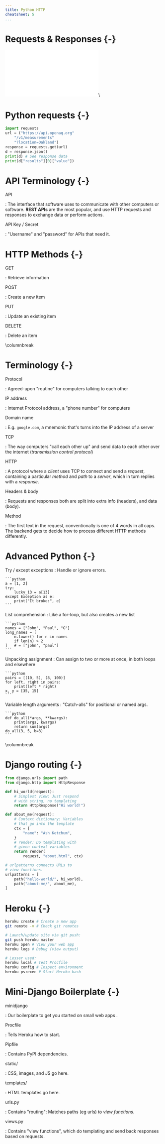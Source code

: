 ```yaml
---
title: Python HTTP
cheatsheet: 5
...
```


# Requests & Responses {-}

![requests and responses](./kickstart-backend/images/request_response.pdf)\ 


# Python requests {-}

```python
import requests
url = ("https://api.openaq.org"
    "/v1/measurements"
    "?location=Oakland")
response = requests.get(url)
d = response.json()
print(d) # See response data
print(d["results"][0]["value"])
```


# API Terminology {-}

API

:   The interface that software uses to communicate with other computers or
software. **REST APIs** are the most popular, and use HTTP requests and
responses to exchange data or perform actions.

API Key / Secret

:   "Username" and "password" for APIs that need it.


# HTTP Methods {-}

GET

:   Retrieve information


POST

:   Create a new item


PUT

:   Update an existing item


DELETE

:   Delete an item


\columnbreak


# Terminology {-}

Protocol

:   Agreed-upon "routine" for computers talking to each other

IP address

:   Internet Protocol address, a "phone number" for computers


Domain name

:   E.g. `google.com`, a mnemonic that's turns into the IP address of a server

TCP

:   The way computers "call each other up" and send data to each other over the
internet (*transmission control protocol*)


HTTP

:   A protocol where a *client* uses TCP to connect and send a *request*,
containing a particular *method* and *path* to a *server*, which in turn
replies with a *response*.

Headers & body

:   Requests and responses both are split into extra info (headers), and data
(body).

Method

:   The first text in the request, conventionally is one of 4 words in all
caps. The backend gets to decide how to process different HTTP methods
differently.



# Advanced Python {-}

Try / except exceptions
:   Handle or ignore errors.

    ```python
    a = [1, 2]
    try:
        lucky_13 = a[13]
    except Exception as e:
        print("It broke:", e)
    ```

List comprehension
:   Like a for-loop, but also creates a new list

    ```python
    names = ["John", "Paul", "G"]
    long_names = [
        n.lower() for n in names
        if len(n) > 2
    ]   # = ["john", "paul"]
    ```


Unpacking assignment
:   Can assign to two or more at once, in both loops and elsewhere

    ```python
    pairs = [(10, 5), (8, 100)]
    for left, right in pairs:
        print(left * right)
    x, y = [35, 15]
    ```


<!--
sets
:   like dicts, but no values. can do arithmetic.

    ```python
    a = {"a", 1, 4, "b"}
    b = {"a", "b"}
    print(a - b)  #  {1, 4}
    ```
-->

Variable length arguments
:   "Catch-alls" for positional or named args.

    ```python
    def do_all(*args, **kwargs):
        print(args, kwargs)
        return sum(args)
    do_all(3, 5, b=3)
    ```




<!--
# Minimal Django Boilerplate {-}

While insufficient for larger projects, this mini-Django boilerplate is great
for tiny web apps.

Procfile

:   Used by Heroku to know how to launch the server


Pipfile

:   Contains PyPI dependencies.


urls.py

:   Contains routing: Matches up paths to *views* which it imports from the
`views.py` file.


views.py

:   Contains code for templating and formatting responses to send back.
-->
\columnbreak


# Django routing {-}

```python
from django.urls import path
from django.http import HttpResponse

def hi_world(request):
    # Simplest view: Just respond
    # with string, no templating
    return HttpResponse("Hi world!")

def about_me(request):
    # Context dictionary: Variables
    # that go into the template
    ctx = {
        "name": "Ash Ketchum",
    }
    # render: Do templating with
    # given context variables
    return render(
        request, "about.html", ctx)

# urlpatterns connects URLs to
# view functions.
urlpatterns = [
    path("hello-world/", hi_world),
    path("about-me/", about_me),
]
```

# Heroku {-}

```bash
heroku create # Create a new app
git remote -v # Check git remotes

# Launch/update site via git push:
git push heroku master
heroku open # View your web app
heroku logs # Debug (view output)

# Lesser used:
heroku local # Test Procfile
heroku config # Inspect environment
heroku ps:exec # Start Heroku bash
```


# Mini-Django Boilerplate {-}

<!--
-->

minidjango

:    Our boilerplate to get you started on small web apps .

Procfile

:   Tells Heroku how to start.


Pipfile

:   Contains PyPI dependencies.



static/

:   CSS, images, and JS go here.

templates/

:   HTML templates go here.

urls.py

:   Contains "routing": Matches paths (eg urls) to *view functions*.


views.py

:   Contains "view functions", which do templating and send back responses
based on requests.

